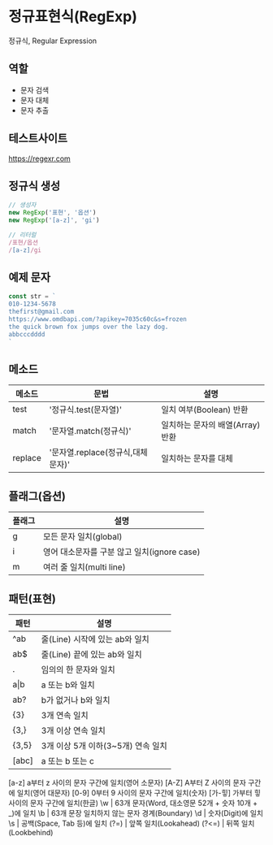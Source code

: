 # 정규표현식(RegExp)

정규식, Regular Expression

## 역할

- 문자 검색
- 문자 대체
- 문자 추출

## 테스트사이트

https://regexr.com

## 정규식 생성

```js
// 생성자
new RegExp('표현', '옵션')
new RegExp('[a-z]', 'gi')

// 리터럴
/표현/옵션
/[a-z]/gi
```

## 예제 문자

```js
const str = `
010-1234-5678
thefirst@gmail.com
https://www.omdbapi.com/?apikey=7035c60c&s=frozen
the quick brown fox jumps over the lazy dog.
abbcccdddd
`
```

## 메소드

메소드 | 문법 | 설명
--|--|--
test | '정규식.test(문자열)' | 일치 여부(Boolean) 반환
match | '문자열.match(정규식)' | 일치하는 문자의 배열(Array) 반환
replace | '문자열.replace(정규식,대체문자)' | 일치하는 문자를 대체

## 플래그(옵션)

플래그 | 설명
--|--
g | 모든 문자 일치(global)
i | 영어 대소문자를 구분 않고 일치(ignore case)
m | 여러 줄 일치(multi line)

## 패턴(표현)

패턴 | 설명
--|--
^ab | 줄(Line) 시작에 있는 ab와 일치
ab$ | 줄(Line) 끝에 있는 ab와 일치
. | 임의의 한 문자와 일치
a&verbar;b | a 또는 b와 일치
ab? | b가 없거나 b와 일치
{3} | 3개 연속 일치
{3,} | 3개 이상 연속 일치
{3,5} | 3개 이상 5개 이하(3~5개) 연속 일치
[abc] | a 또는 b 또는 c
[a-z] a부터 z 사이의 문자 구간에 일치(영어 소문자)
[A-Z] A부터 Z 사이의 문자 구간에 일치(영어 대문자)
[0-9] 0부터 9 사이의 문자 구간에 일치(숫자)
[가-힣] 가부터 힣 사이의 문자 구간에 일치(한글)
\w | 63개 문자(Word, 대소영문 52개 + 숫자 10개 + _)에 일치
\b | 63개 문장 일치하지 않는 문자 경계(Boundary)
\d | 숫자(Digit)에 일치
\s | 공백(Space, Tab 등)에 일치
(?=) | 앞쪽 일치(Lookahead)
(?<=) | 뒤쪽 일치(Lookbehind)